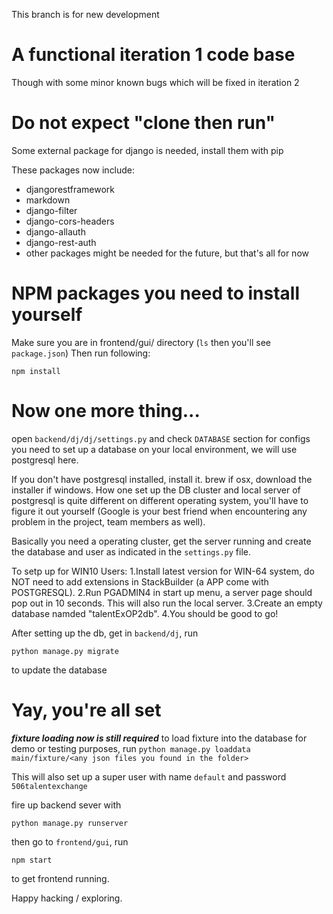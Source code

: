 This branch is for new development

# A functional iteration 1 code base
Though with some minor known bugs which will be fixed in iteration 2
# Do not expect "clone then run"
Some external package for django is needed, install them with pip

These packages now include:
* djangorestframework
* markdown
* django-filter
* django-cors-headers
* django-allauth
* django-rest-auth
* other packages might be needed for the future, but that's all for now

# NPM packages you need to install yourself
Make sure you are in frontend/gui/ directory (```ls``` then you'll see ```package.json```)
Then run following:
```
npm install
```


# Now one more thing...
open ```backend/dj/dj/settings.py``` and check ```DATABASE``` section for configs you need to set up a database on your local environment, we will use postgresql here.

If you don't have postgresql installed, install it. brew if osx, download the installer if windows. How one set up the DB cluster and local server of postgresql is quite different on different operating system, you'll have to figure it out yourself (Google is your best friend when encountering any problem in the project, team members as well).

Basically you need a operating cluster, get the server running and create the database and user as indicated in the ```settings.py``` file.

To setp up for WIN10 Users:
1.Install latest version for WIN-64 system, do NOT need to add extensions in StackBuilder (a APP come with POSTGRESQL).
2.Run PGADMIN4 in start up menu, a server page should pop out in 10 seconds. This will also run the local server.
3.Create an empty database namded "talentExOP2db".
4.You should be good to go!

After setting up the db, get in ```backend/dj```, run
```
python manage.py migrate
```
to update the database

# Yay, you're all set
***fixture loading now is still required***
to load fixture into the database for demo or testing purposes, run ```python manage.py loaddata main/fixture/<any json files you found in the folder>```

This will also set up a super user with name ```default``` and password ```506talentexchange```

fire up backend sever with
```
python manage.py runserver
```
then go to ```frontend/gui```, run
```
npm start
```
to get frontend running.

Happy hacking / exploring.
